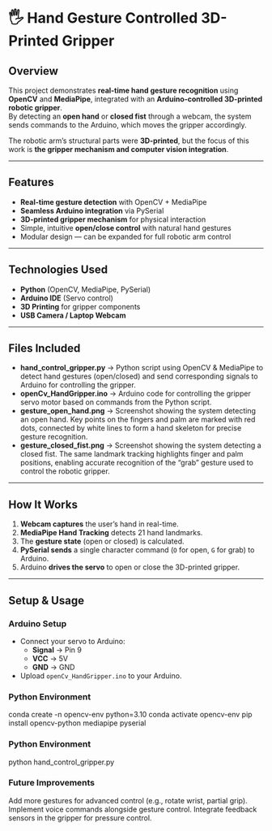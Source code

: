 # 🖐️ Hand Gesture Controlled 3D-Printed Gripper  

## Overview  
This project demonstrates **real-time hand gesture recognition** using **OpenCV** and **MediaPipe**, integrated with an **Arduino-controlled 3D-printed robotic gripper**.  
By detecting an **open hand** or **closed fist** through a webcam, the system sends commands to the Arduino, which moves the gripper accordingly.  

The robotic arm’s structural parts were **3D-printed**, but the focus of this work is **the gripper mechanism and computer vision integration**.  

---

## Features  
- **Real-time gesture detection** with OpenCV + MediaPipe  
- **Seamless Arduino integration** via PySerial  
- **3D-printed gripper mechanism** for physical interaction  
- Simple, intuitive **open/close control** with natural hand gestures  
- Modular design — can be expanded for full robotic arm control  

---

## Technologies Used  
- **Python** (OpenCV, MediaPipe, PySerial)  
- **Arduino IDE** (Servo control)  
- **3D Printing** for gripper components  
- **USB Camera / Laptop Webcam**  

---

## Files Included

- **hand_control_gripper.py** → Python script using OpenCV & MediaPipe to detect hand gestures (open/closed) and send corresponding signals to Arduino for controlling the gripper.  
- **openCv_HandGripper.ino** → Arduino code for controlling the gripper servo motor based on commands from the Python script.  
- **gesture_open_hand.png** → Screenshot showing the system detecting an open hand. Key points on the fingers and palm are marked with red dots, connected by white lines to form a hand skeleton for precise gesture recognition.
- **gesture_closed_fist.png** → Screenshot showing the system detecting a closed fist. The same landmark tracking highlights finger and palm positions, enabling accurate recognition of the “grab” gesture used to control the robotic gripper.


---

## How It Works  
1. **Webcam captures** the user’s hand in real-time.  
2. **MediaPipe Hand Tracking** detects 21 hand landmarks.  
3. The **gesture state** (open or closed) is calculated.  
4. **PySerial sends** a single character command (`O` for open, `G` for grab) to Arduino.  
5. Arduino **drives the servo** to open or close the 3D-printed gripper.  

---

## Setup & Usage  

### Arduino Setup  
- Connect your servo to Arduino:
  - **Signal** → Pin 9  
  - **VCC** → 5V  
  - **GND** → GND  
- Upload `openCv_HandGripper.ino` to your Arduino.  

### Python Environment  
conda create -n opencv-env python=3.10
conda activate opencv-env
pip install opencv-python mediapipe pyserial

### Python Environment
python hand_control_gripper.py


### Future Improvements
Add more gestures for advanced control (e.g., rotate wrist, partial grip).
Implement voice commands alongside gesture control.
Integrate feedback sensors in the gripper for pressure control.
